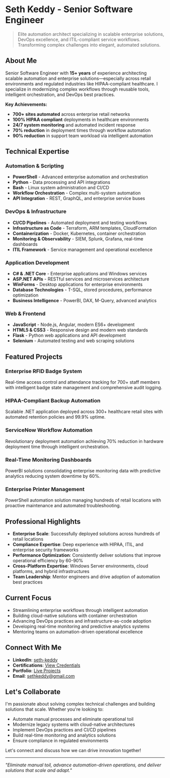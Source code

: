 # Seth Keddy - Senior Software Engineer

> Elite automation architect specializing in scalable enterprise solutions, DevOps excellence, and ITIL-compliant service workflows. Transforming complex challenges into elegant, automated solutions.

## About Me

Senior Software Engineer with **15+ years** of experience architecting scalable automation and enterprise solutions—especially across retail environments and regulated industries like HIPAA-compliant healthcare. I specialize in modernizing complex workflows through reusable tools, intelligent orchestration, and DevOps best practices.

**Key Achievements:**
- **700+ sites automated** across enterprise retail networks
- **100% HIPAA compliant** deployments in healthcare environments  
- **24/7 system monitoring** and automated incident response
- **70% reduction** in deployment times through workflow automation
- **90% reduction** in support team workload via intelligent automation

## Technical Expertise

### Automation & Scripting
- **PowerShell** - Advanced enterprise automation and orchestration
- **Python** - Data processing and API integrations
- **Bash** - Linux system administration and CI/CD
- **Workflow Orchestration** - Complex multi-system automation
- **API Integration** - REST, GraphQL, and enterprise service buses

### DevOps & Infrastructure
- **CI/CD Pipelines** - Automated deployment and testing workflows
- **Infrastructure as Code** - Terraform, ARM templates, CloudFormation
- **Containerization** - Docker, Kubernetes, container orchestration
- **Monitoring & Observability** - SIEM, Splunk, Grafana, real-time dashboards
- **ITIL Framework** - Service management and operational excellence

### Application Development
- **C# & .NET Core** - Enterprise applications and Windows services
- **ASP.NET APIs** - RESTful services and microservices architecture
- **WinForms** - Desktop applications for enterprise environments
- **Database Technologies** - T-SQL, stored procedures, performance optimization
- **Business Intelligence** - PowerBI, DAX, M-Query, advanced analytics

### Web & Frontend
- **JavaScript** - Node.js, Angular, modern ES6+ development
- **HTML5 & CSS3** - Responsive design and modern web standards
- **Flask** - Python web applications and API development
- **Selenium** - Automated testing and web scraping solutions

## Featured Projects

### Enterprise RFID Badge System
Real-time access control and attendance tracking for 700+ staff members with intelligent badge state management and comprehensive audit logging.

### HIPAA-Compliant Backup Automation
Scalable .NET application deployed across 300+ healthcare retail sites with automated retention policies and 99.9% uptime.

### ServiceNow Workflow Automation
Revolutionary deployment automation achieving 70% reduction in hardware deployment time through intelligent orchestration.

### Real-Time Monitoring Dashboards
PowerBI solutions consolidating enterprise monitoring data with predictive analytics reducing system downtime by 60%.

### Enterprise Printer Management
PowerShell automation solution managing hundreds of retail locations with proactive maintenance and automated troubleshooting.

## Professional Highlights

- **Enterprise Scale**: Successfully deployed solutions across hundreds of retail locations
- **Compliance Expertise**: Deep experience with HIPAA, ITIL, and enterprise security frameworks
- **Performance Optimization**: Consistently deliver solutions that improve operational efficiency by 60-90%
- **Cross-Platform Expertise**: Windows Server environments, cloud platforms, and hybrid infrastructures
- **Team Leadership**: Mentor engineers and drive adoption of automation best practices

## Current Focus

- Streamlining enterprise workflows through intelligent automation
- Building cloud-native solutions with container orchestration
- Advancing DevOps practices and infrastructure-as-code adoption
- Developing real-time monitoring and predictive analytics systems
- Mentoring teams on automation-driven operational excellence

## Connect With Me

- **LinkedIn**: [seth-keddy](https://linkedin.com/in/seth-keddy)
- **Certifications**: [View Credentials](https://www.credly.com/users/seth-keddy)
- **Portfolio**: [Live Projects](https://webtools.snap-view.com)
- **Email**: [sethkeddy@gmail.com](mailto:sethkeddy@gmail.com)

## Let's Collaborate

I'm passionate about solving complex technical challenges and building solutions that scale. Whether you're looking to:

- Automate manual processes and eliminate operational toil
- Modernize legacy systems with cloud-native architectures  
- Implement DevOps practices and CI/CD pipelines
- Build real-time monitoring and analytics solutions
- Ensure compliance in regulated environments

Let's connect and discuss how we can drive innovation together!

---

*"Eliminate manual toil, advance automation-driven operations, and deliver solutions that scale and adapt."*